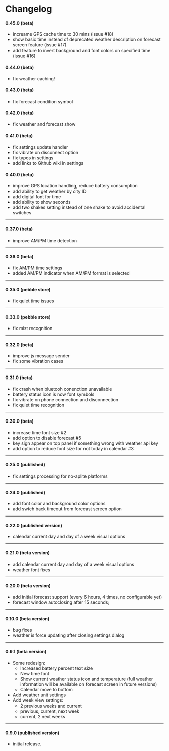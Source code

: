 # Changelog

#### 0.45.0 (beta)
 - increame GPS cache time to 30 mins (issue #18)
 - show basic time instead of deprecated weather description on forecast screen feature (issue #17)
 - add feature to invert background and font colors on specified time (issue #16)

#### 0.44.0 (beta)
 - fix weather caching!

#### 0.43.0 (beta)
 - fix forecast condition symbol

#### 0.42.0 (beta)
 - fix weather and forecast show

#### 0.41.0 (beta)
 - fix settings update handler
 - fix vibrate on disconnect option
 - fix typos in settings
 - add links to Github wiki in settings

#### 0.40.0 (beta)
 - improve GPS location handling, reduce battery consumption
 - add ability to get weather by city ID
 - add digital font for time
 - add ability to show seconds
 - add two shakes setting instead of one shake to avoid accidental switches
 
---
#### 0.37.0 (beta)
 - improve AM/PM time detection 

---
#### 0.36.0 (beta)
 - fix AM/PM time settings
 - added AM/PM indicator when AM/PM format is selected

---
#### 0.35.0 (pebble store)
 - fix quiet time issues

---
#### 0.33.0 (pebble store)
 - fix mist recognition

---
#### 0.32.0 (beta)
 - improve js message sender
 - fix some vibration cases

---
#### 0.31.0 (beta)
 - fix crash when bluetooh conenction unavailable
 - battery status icon is now font symbols
 - fix vibrate on phone connection and disconnection
 - fix quiet time recognition

---
#### 0.30.0 (beta)
 - increase time font size #2
 - add option to disable forecast #5
 - key sign appear on top panel if something wrong with weather api key
 - add option to reduce font size for not today in calendar #3

---
#### 0.25.0 (published)
 - fix settings processing for no-aplite platforms

---
#### 0.24.0 (published)
 - add font color and background color options
 - add swtch back timeout from forecast screen option 

---
#### 0.22.0 (published version)
 - calendar current day and day of a week visual options

---
#### 0.21.0 (beta version)
 - add calendar current day and day of a week visual options
 - weather font fixes
 
---
#### 0.20.0 (beta version)
 - add initial forecast support (every 6 hours, 4 times, no configurable yet)
 - forecast window autoclosing after 15 seconds;

---
#### 0.10.0 (beta version)
 - bug fixes
 - weather is force updating after closing settings dialog

---
#### 0.9.1 (beta version)
- Some redesign:
    - Increased battery percent text size
    - New time font
    - Show current weather status icon and temperature (full weather information will be available on forecast screen in future versions)
    - Calendar move to bottom
- Add weather unit settings
- Add week view settings:
    - 2 previous weeks and current
    - previous, current, next week
    - current, 2 next weeks

---
#### 0.9.0 (published version)
- initial release.